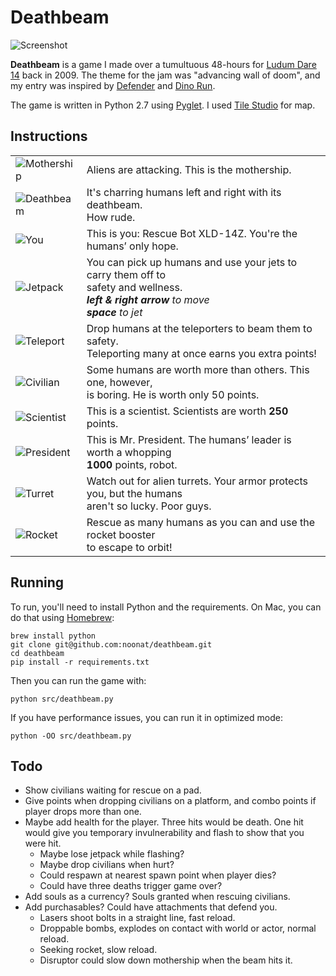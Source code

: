 # Deathbeam

![Screenshot](https://phuce.com/games/deathbeam/screenshot1.png)

**Deathbeam** is a game I made over a tumultuous 48-hours for [Ludum Dare 14]
back in 2009. The theme for the jam was "advancing wall of doom", and my entry
was inspired by [Defender] and [Dino Run].

The game is written in Python 2.7 using [Pyglet]. I used [Tile Studio] for map.

## Instructions

<table>
  <tr>
    <td><img src="https://phuce.com/games/deathbeam/mothership.png" alt="Mothership"></td>
    <td>Aliens are attacking. This is the mothership.</td>
  </tr>
  <tr>
    <td><img src="https://phuce.com/games/deathbeam/deathbeam_kill.png" alt="Deathbeam"></td>
    <td>It&apos;s charring humans left and right with its deathbeam.<br>How rude.</td>
  </tr>
  <tr>
    <td><img src="https://phuce.com/games/deathbeam/you.png" alt="You"></td>
    <td>This is you: Rescue Bot XLD-14Z. You&apos;re the humans&rsquo; only hope.</td>
  </tr>
  <tr>
    <td><img src="https://phuce.com/games/deathbeam/jetpack.png" alt="Jetpack"></td>
    <td>You can pick up humans and use your jets to carry them off to<br>safety and wellness.<br><em><strong>left &amp; right arrow</strong> to move<br><strong>space</strong> to jet</em></td>
  </tr>
  <tr>
    <td><img src="https://phuce.com/games/deathbeam/teleport.png" alt="Teleport"></td>
    <td>Drop humans at the teleporters to beam them to safety.<br>Teleporting many at once earns you extra points!</td>
  </tr>
  <tr>
    <td><img src="https://phuce.com/games/deathbeam/civilian.png" alt="Civilian"></td>
    <td>Some humans are worth more than others. This one, however,<br>is boring. He is worth only 50 points.</td>
  </tr>
  <tr>
    <td><img src="https://phuce.com/games/deathbeam/scientist.png" alt="Scientist"></td>
    <td>This is a scientist. Scientists are worth <strong>250</strong> points.</td>
  </tr>
  <tr>
    <td><img src="https://phuce.com/games/deathbeam/mr_president.png" alt="President"></td>
    <td>This is Mr. President. The humans&rsquo; leader is worth a whopping<br><strong>1000</strong> points, robot.</td>
  </tr>
  <tr>
    <td><img src="https://phuce.com/games/deathbeam/turret_kill.png" alt="Turret"></td>
    <td>Watch out for alien turrets. Your armor protects you, but the humans<br>aren&apos;t so lucky. Poor guys.</td>
  </tr>
  <tr>
    <td><img src="https://phuce.com/games/deathbeam/rocket.png" alt="Rocket"></td>
    <td>Rescue as many humans as you can and use the rocket booster<br>to escape to orbit!</td>
  </tr>
</table>

[Ludum Dare 14]: http://ludumdare.com/
[Defender]: http://en.wikipedia.org/wiki/Defender_(arcade_game)
[Dino Run]: http://www.pixeljam.com/dinorun
[Pyglet]: http://pyglet.org/
[Tile Studio]: http://tilestudio.sourceforge.net/


## Running

To run, you'll need to install Python and the requirements. On Mac, you can do
that using [Homebrew]:

    brew install python
    git clone git@github.com:noonat/deathbeam.git
    cd deathbeam
    pip install -r requirements.txt

Then you can run the game with:

    python src/deathbeam.py

If you have performance issues, you can run it in optimized mode:

    python -OO src/deathbeam.py

[Homebrew]: http://brew.sh/

## Todo

- Show civilians waiting for rescue on a pad.
- Give points when dropping civilians on a platform, and combo points if player
  drops more than one.
- Maybe add health for the player. Three hits would be death. One hit would
  give you temporary invulnerability and flash to show that you were hit.
  - Maybe lose jetpack while flashing?
  - Maybe drop civilians when hurt?
  - Could respawn at nearest spawn point when player dies?
  - Could have three deaths trigger game over?
- Add souls as a currency? Souls granted when rescuing civilians.
- Add purchasables? Could have attachments that defend you.
  - Lasers shoot bolts in a straight line, fast reload.
  - Droppable bombs, explodes on contact with world or actor, normal reload.
  - Seeking rocket, slow reload.
  - Disruptor could slow down mothership when the beam hits it.
